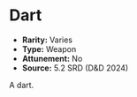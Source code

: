 # Dart

- **Rarity:** Varies
- **Type:** Weapon
- **Attunement:** No
- **Source:** 5.2 SRD (D&D 2024)

A dart.

